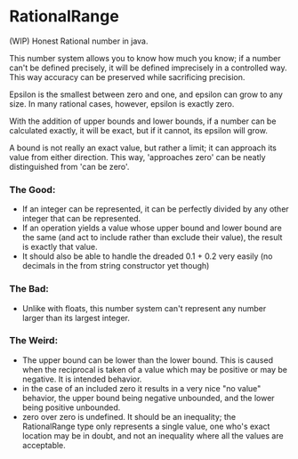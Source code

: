 # RationalRange
(WIP) Honest Rational number in java.

This number system allows you to know how much you know; if a number can't be defined precisely, it will be defined imprecisely in a controlled way. This way accuracy can be preserved while sacrificing precision.

Epsilon is the smallest between zero and one, and epsilon can grow to any size. In many rational cases, however, epsilon is exactly zero. 

With the addition of upper bounds and lower bounds, if a number can be calculated exactly, it will be exact, but if it cannot, its epsilon will grow. 

A bound is not really an exact value, but rather a limit; it can approach its value from either direction. This way, 'approaches zero' can be neatly distinguished from 'can be zero'.


### The Good:
- If an integer can be represented, it can be perfectly divided by any other integer that can be represented. 
- If an operation yields a value whose upper bound and lower bound are the same (and act to include rather than exclude their value), the result is exactly that value.
- It should also be able to handle the dreaded 0.1 + 0.2 very easily 
(no decimals in the from string constructor yet though)

### The Bad:
- Unlike with floats, this number system can't represent any number larger than its largest integer.

### The Weird:
- The upper bound can be lower than the lower bound. This is caused when the reciprocal is taken of a value which may be positive or may be negative. It is intended behavior.
- in the case of an included zero it results in a very nice "no value" behavior, the upper bound being negative unbounded, and the lower being positive unbounded.
- zero over zero is undefined. It should be an inequality; the RationalRange type only represents a single value, one who's exact location may be in doubt, and not an inequality where all the values are acceptable.


